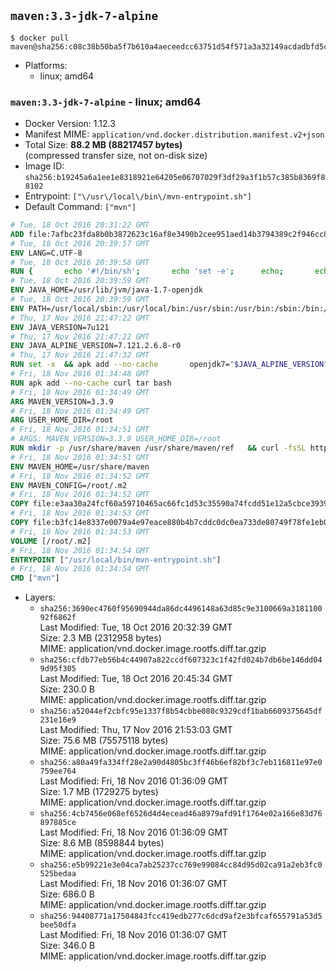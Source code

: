 ## `maven:3.3-jdk-7-alpine`

```console
$ docker pull maven@sha256:c08c38b50ba5f7b610a4aeceedcc63751d54f571a3a32149acdadbfd5c7b327f
```

-	Platforms:
	-	linux; amd64

### `maven:3.3-jdk-7-alpine` - linux; amd64

-	Docker Version: 1.12.3
-	Manifest MIME: `application/vnd.docker.distribution.manifest.v2+json`
-	Total Size: **88.2 MB (88217457 bytes)**  
	(compressed transfer size, not on-disk size)
-	Image ID: `sha256:b19245a6a1ee1e8318921e64205e06707029f3df29a3f1b57c385b8369f88102`
-	Entrypoint: `["\/usr\/local\/bin\/mvn-entrypoint.sh"]`
-	Default Command: `["mvn"]`

```dockerfile
# Tue, 18 Oct 2016 20:31:22 GMT
ADD file:7afbc23fda8b0b3872623c16af8e3490b2cee951aed14b3794389c2f946cc8c7 in / 
# Tue, 18 Oct 2016 20:39:57 GMT
ENV LANG=C.UTF-8
# Tue, 18 Oct 2016 20:39:58 GMT
RUN { 		echo '#!/bin/sh'; 		echo 'set -e'; 		echo; 		echo 'dirname "$(dirname "$(readlink -f "$(which javac || which java)")")"'; 	} > /usr/local/bin/docker-java-home 	&& chmod +x /usr/local/bin/docker-java-home
# Tue, 18 Oct 2016 20:39:59 GMT
ENV JAVA_HOME=/usr/lib/jvm/java-1.7-openjdk
# Tue, 18 Oct 2016 20:39:59 GMT
ENV PATH=/usr/local/sbin:/usr/local/bin:/usr/sbin:/usr/bin:/sbin:/bin:/usr/lib/jvm/java-1.7-openjdk/jre/bin:/usr/lib/jvm/java-1.7-openjdk/bin
# Thu, 17 Nov 2016 21:47:22 GMT
ENV JAVA_VERSION=7u121
# Thu, 17 Nov 2016 21:47:22 GMT
ENV JAVA_ALPINE_VERSION=7.121.2.6.8-r0
# Thu, 17 Nov 2016 21:47:32 GMT
RUN set -x 	&& apk add --no-cache 		openjdk7="$JAVA_ALPINE_VERSION" 	&& [ "$JAVA_HOME" = "$(docker-java-home)" ]
# Fri, 18 Nov 2016 01:34:48 GMT
RUN apk add --no-cache curl tar bash
# Fri, 18 Nov 2016 01:34:49 GMT
ARG MAVEN_VERSION=3.3.9
# Fri, 18 Nov 2016 01:34:49 GMT
ARG USER_HOME_DIR=/root
# Fri, 18 Nov 2016 01:34:51 GMT
# ARGS: MAVEN_VERSION=3.3.9 USER_HOME_DIR=/root
RUN mkdir -p /usr/share/maven /usr/share/maven/ref   && curl -fsSL http://apache.osuosl.org/maven/maven-3/$MAVEN_VERSION/binaries/apache-maven-$MAVEN_VERSION-bin.tar.gz     | tar -xzC /usr/share/maven --strip-components=1   && ln -s /usr/share/maven/bin/mvn /usr/bin/mvn
# Fri, 18 Nov 2016 01:34:51 GMT
ENV MAVEN_HOME=/usr/share/maven
# Fri, 18 Nov 2016 01:34:52 GMT
ENV MAVEN_CONFIG=/root/.m2
# Fri, 18 Nov 2016 01:34:52 GMT
COPY file:e3aa30a24fcf60a59710465ac66fc1d53c35590a74fcdd51e12a5cbce393904b in /usr/local/bin/mvn-entrypoint.sh 
# Fri, 18 Nov 2016 01:34:53 GMT
COPY file:b3fc14e8337e0079a4e97eace880b4b7cddc0dc0ea733de80749f78fe1eb089a in /usr/share/maven/ref/ 
# Fri, 18 Nov 2016 01:34:53 GMT
VOLUME [/root/.m2]
# Fri, 18 Nov 2016 01:34:54 GMT
ENTRYPOINT ["/usr/local/bin/mvn-entrypoint.sh"]
# Fri, 18 Nov 2016 01:34:54 GMT
CMD ["mvn"]
```

-	Layers:
	-	`sha256:3690ec4760f95690944da86dc4496148a63d85c9e3100669a318110092f6862f`  
		Last Modified: Tue, 18 Oct 2016 20:32:39 GMT  
		Size: 2.3 MB (2312958 bytes)  
		MIME: application/vnd.docker.image.rootfs.diff.tar.gzip
	-	`sha256:cfdb77eb56b4c44907a822ccdf607323c1f42fd024b7db6be146dd049d95f305`  
		Last Modified: Tue, 18 Oct 2016 20:45:34 GMT  
		Size: 230.0 B  
		MIME: application/vnd.docker.image.rootfs.diff.tar.gzip
	-	`sha256:a52044ef2cbfc95e1337f8b54cbbe080c9329cdf1bab6609375645df231e16e9`  
		Last Modified: Thu, 17 Nov 2016 21:53:03 GMT  
		Size: 75.6 MB (75575118 bytes)  
		MIME: application/vnd.docker.image.rootfs.diff.tar.gzip
	-	`sha256:a80a49fa334ff28e2a90d4805bc3ff46b6ef82bf3c7eb116811e97e0759ee764`  
		Last Modified: Fri, 18 Nov 2016 01:36:09 GMT  
		Size: 1.7 MB (1729275 bytes)  
		MIME: application/vnd.docker.image.rootfs.diff.tar.gzip
	-	`sha256:4cb7456e068ef6526d4d4ecead46a8979afd91f1764e02a166e83d76897885ce`  
		Last Modified: Fri, 18 Nov 2016 01:36:09 GMT  
		Size: 8.6 MB (8598844 bytes)  
		MIME: application/vnd.docker.image.rootfs.diff.tar.gzip
	-	`sha256:e5b99221e3e04ca7ab25237cc769e99084cc84d95d02ca91a2eb3fc0525bedaa`  
		Last Modified: Fri, 18 Nov 2016 01:36:07 GMT  
		Size: 686.0 B  
		MIME: application/vnd.docker.image.rootfs.diff.tar.gzip
	-	`sha256:94408771a17504843fcc419edb277c6dcd9af2e3bfcaf655791a53d5bee50dfa`  
		Last Modified: Fri, 18 Nov 2016 01:36:07 GMT  
		Size: 346.0 B  
		MIME: application/vnd.docker.image.rootfs.diff.tar.gzip
